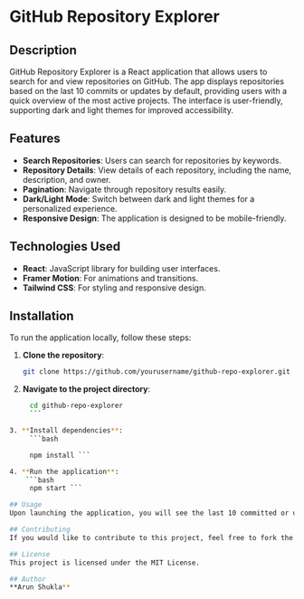 # GitHub Repository Explorer

## Description

GitHub Repository Explorer is a React application that allows users to search for and view repositories on GitHub. The app displays repositories based on the last 10 commits or updates by default, providing users with a quick overview of the most active projects. The interface is user-friendly, supporting dark and light themes for improved accessibility.

## Features

- **Search Repositories**: Users can search for repositories by keywords.
- **Repository Details**: View details of each repository, including the name, description, and owner.
- **Pagination**: Navigate through repository results easily.
- **Dark/Light Mode**: Switch between dark and light themes for a personalized experience.
- **Responsive Design**: The application is designed to be mobile-friendly.

## Technologies Used

- **React**: JavaScript library for building user interfaces.
- **Framer Motion**: For animations and transitions.
- **Tailwind CSS**: For styling and responsive design.

## Installation

To run the application locally, follow these steps:

1. **Clone the repository**:
   ```bash
   git clone https://github.com/yourusername/github-repo-explorer.git
   ```
2. **Navigate to the project directory**:

````bash
     cd github-repo-explorer
     ```

3. **Install dependencies**:
     ```bash

     npm install ```

4. **Run the application**:
    ```bash
     npm start ```

## Usage
Upon launching the application, you will see the last 10 committed or updated repositories. You can use the search box to find specific repositories by entering keywords. Use the pagination controls to navigate through more results if available.

## Contributing
If you would like to contribute to this project, feel free to fork the repository and submit a pull request with your changes.

## License
This project is licensed under the MIT License.

## Author
**Arun Shukla**
````
